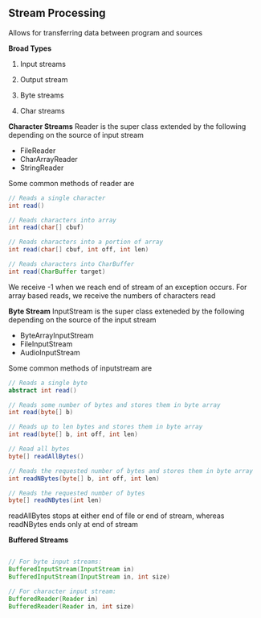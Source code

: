 ## Stream Processing

Allows for transferring data between program and sources

**Broad Types**
1. Input streams
2. Output stream

1. Byte streams
2. Char streams


**Character Streams**
Reader is the super class extended by the following depending on the source of input stream 
- FileReader
- CharArrayReader
- StringReader

Some common methods of reader are
```java
// Reads a single character
int read()

// Reads characters into array
int read(char[] cbuf) 

// Reads characters into a portion of array
int read(char[] cbuf, int off, int len) 

// Reads characters into CharBuffer
int read(CharBuffer target) 
```

We receive -1 when we reach end of stream of an exception occurs. For array based reads, we receive the numbers of characters read


**Byte Stream**
InputStream is the super class exteneded by the following depending on the source of the input stream
- ByteArrayInputStream
- FileInputStream
- AudioInputStream

Some common methods of inputstream are
```java
// Reads a single byte
abstract int read() 

// Reads some number of bytes and stores them in byte array
int read(byte[] b) 

// Reads up to len bytes and stores them in byte array
int read(byte[] b, int off, int len) 

// Read all bytes
byte[] readAllBytes() 

// Reads the requested number of bytes and stores them in byte array
int readNBytes(byte[] b, int off, int len) 

// Reads the requested number of bytes
byte[] readNBytes(int len) 
```

readAllBytes stops at either end of file or end of stream, whereas readNBytes ends only at end of stream


**Buffered Streams**

```java

// For byte input streams:
BufferedInputStream(InputStream in)
BufferedInputStream(InputStream in, int size)

// For character input stream:
BufferedReader(Reader in)
BufferedReader(Reader in, int size)
```

